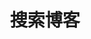 ---
layout: search
title: 搜索博客
permalink: /search/
subtitle: ""
#feature-img: "assets/img/pexels/search-map.jpeg"
icon: "fa-search"
---